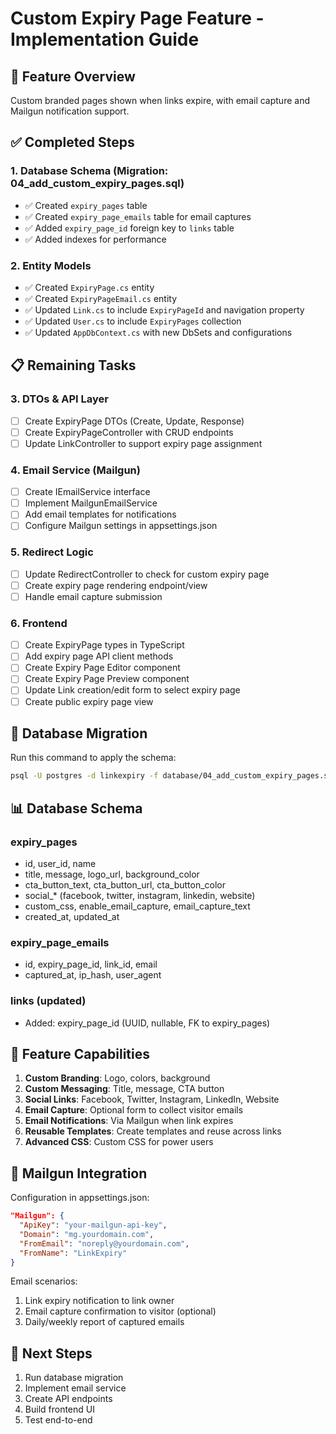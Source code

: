 # Custom Expiry Page Feature - Implementation Guide

## 🎯 Feature Overview

Custom branded pages shown when links expire, with email capture and Mailgun notification support.

## ✅ Completed Steps

### 1. Database Schema (Migration: 04_add_custom_expiry_pages.sql)
- ✅ Created `expiry_pages` table
- ✅ Created `expiry_page_emails` table for email captures
- ✅ Added `expiry_page_id` foreign key to `links` table
- ✅ Added indexes for performance

### 2. Entity Models
- ✅ Created `ExpiryPage.cs` entity
- ✅ Created `ExpiryPageEmail.cs` entity
- ✅ Updated `Link.cs` to include `ExpiryPageId` and navigation property
- ✅ Updated `User.cs` to include `ExpiryPages` collection
- ✅ Updated `AppDbContext.cs` with new DbSets and configurations

## 📋 Remaining Tasks

### 3. DTOs & API Layer
- [ ] Create ExpiryPage DTOs (Create, Update, Response)
- [ ] Create ExpiryPageController with CRUD endpoints
- [ ] Update LinkController to support expiry page assignment

### 4. Email Service (Mailgun)
- [ ] Create IEmailService interface
- [ ] Implement MailgunEmailService
- [ ] Add email templates for notifications
- [ ] Configure Mailgun settings in appsettings.json

### 5. Redirect Logic
- [ ] Update RedirectController to check for custom expiry page
- [ ] Create expiry page rendering endpoint/view
- [ ] Handle email capture submission

### 6. Frontend
- [ ] Create ExpiryPage types in TypeScript
- [ ] Add expiry page API client methods
- [ ] Create Expiry Page Editor component
- [ ] Create Expiry Page Preview component
- [ ] Update Link creation/edit form to select expiry page
- [ ] Create public expiry page view

## 🔧 Database Migration

Run this command to apply the schema:
```bash
psql -U postgres -d linkexpiry -f database/04_add_custom_expiry_pages.sql
```

## 📊 Database Schema

### expiry_pages
- id, user_id, name
- title, message, logo_url, background_color
- cta_button_text, cta_button_url, cta_button_color
- social_* (facebook, twitter, instagram, linkedin, website)
- custom_css, enable_email_capture, email_capture_text
- created_at, updated_at

### expiry_page_emails
- id, expiry_page_id, link_id, email
- captured_at, ip_hash, user_agent

### links (updated)
- Added: expiry_page_id (UUID, nullable, FK to expiry_pages)

## 🎨 Feature Capabilities

1. **Custom Branding**: Logo, colors, background
2. **Custom Messaging**: Title, message, CTA button
3. **Social Links**: Facebook, Twitter, Instagram, LinkedIn, Website
4. **Email Capture**: Optional form to collect visitor emails
5. **Email Notifications**: Via Mailgun when link expires
6. **Reusable Templates**: Create templates and reuse across links
7. **Advanced CSS**: Custom CSS for power users

## 📧 Mailgun Integration

Configuration in appsettings.json:
```json
"Mailgun": {
  "ApiKey": "your-mailgun-api-key",
  "Domain": "mg.yourdomain.com",
  "FromEmail": "noreply@yourdomain.com",
  "FromName": "LinkExpiry"
}
```

Email scenarios:
1. Link expiry notification to link owner
2. Email capture confirmation to visitor (optional)
3. Daily/weekly report of captured emails

## 🚀 Next Steps

1. Run database migration
2. Implement email service
3. Create API endpoints
4. Build frontend UI
5. Test end-to-end

